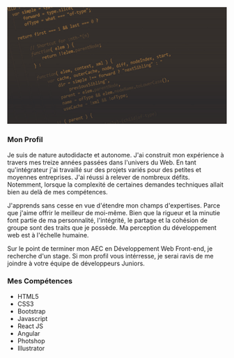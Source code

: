 

<img src="https://github.com/CreasyDev/CreasyDev/blob/main/bannerGithub.jpg" />

<h3>Mon Profil</h3>

<p>
  Je suis de nature autodidacte et autonome. J'ai construit mon expérience à travers mes treize années passées dans l'univers du Web. En tant qu'intégrateur j'ai travaillé sur des   projets variés pour des petites et moyennes entreprises. J'ai réussi à relever de nombreux défits. Notemment, lorsque la complexité de certaines demandes techniques allait bien au     delà de mes compétences.

  J'apprends sans cesse en vue d'étendre mon champs d'expertises. Parce que j'aime offrir le meilleur de moi-même. Bien que la rigueur et la minutie font partie de ma                personnalité, l'intégrité, le partage et la cohésion de groupe sont des traits que je possède. Ma perception du développement web est à l'échelle humaine.
</p>

<p>
  Sur le point de terminer mon AEC en Développement Web Front-end, je recherche d'un stage. Si mon profil vous intérresse, je serai ravis de me joindre à votre équipe de développeurs Juniors.
</p>

<h3>Mes Compétences</h3>

<ul>
  <li>HTML5</li>
  <li>CSS3</li>
  <li>Bootstrap</li>
  <li>Javascript</li>
  <li>React JS</li>
  <li>Angular</li>
  <li>Photshop</li>
  <li>Illustrator</li>
</ul>

